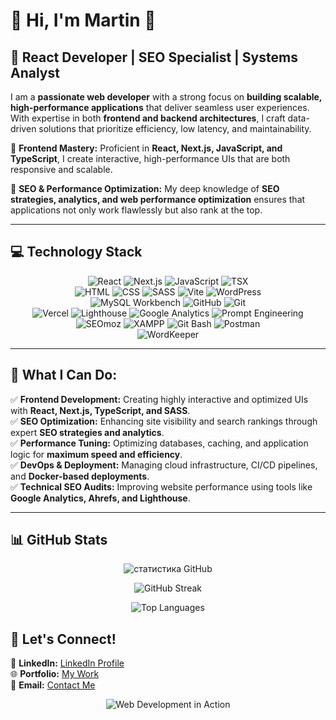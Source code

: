 # 🌟 Hi, I'm Martin 🌟

## 🚀 React Developer | SEO Specialist | Systems Analyst

I am a **passionate web developer** with a strong focus on **building scalable, high-performance applications** that deliver seamless user experiences. With expertise in both **frontend and backend architectures**, I craft data-driven solutions that prioritize efficiency, low latency, and maintainability.

🔹 **Frontend Mastery:** Proficient in **React, Next.js, JavaScript, and TypeScript**, I create interactive, high-performance UIs that are both responsive and scalable.

🔹 **SEO & Performance Optimization:** My deep knowledge of **SEO strategies, analytics, and web performance optimization** ensures that applications not only work flawlessly but also rank at the top.

---

## 💻 **Technology Stack**

<div align="center">

  ![React](https://img.shields.io/badge/-React-61DAFB?logo=react&logoColor=white&style=for-the-badge)
  ![Next.js](https://img.shields.io/badge/-Next.js-000000?logo=next.js&logoColor=white&style=for-the-badge)
  ![JavaScript](https://img.shields.io/badge/-JavaScript-F7DF1E?logo=javascript&logoColor=black&style=for-the-badge)
  ![TSX](https://img.shields.io/badge/-TSX-007ACC?logo=react&logoColor=white&style=for-the-badge)
  <br />
  ![HTML](https://img.shields.io/badge/-HTML-E34F26?logo=html5&logoColor=white&style=for-the-badge)
  ![CSS](https://img.shields.io/badge/-CSS-1572B6?logo=css3&logoColor=white&style=for-the-badge)
  ![SASS](https://img.shields.io/badge/-SASS-CC6699?logo=sass&logoColor=white&style=for-the-badge)
  ![Vite](https://img.shields.io/badge/-Vite-646CFF?logo=vite&logoColor=white&style=for-the-badge)
  ![WordPress](https://img.shields.io/badge/-WordPress-21759B?logo=wordpress&logoColor=white&style=for-the-badge)
  <br />
  ![MySQL Workbench](https://img.shields.io/badge/-MySQL%20Workbench-4479A1?logo=mysql&logoColor=white&style=for-the-badge)
  ![GitHub](https://img.shields.io/badge/-GitHub-181717?logo=github&logoColor=white&style=for-the-badge)
  ![Git](https://img.shields.io/badge/-Git-F05032?logo=git&logoColor=white&style=for-the-badge)
  <br />
  ![Vercel](https://img.shields.io/badge/-Vercel-000000?logo=vercel&logoColor=white&style=for-the-badge)
  ![Lighthouse](https://img.shields.io/badge/-Lighthouse-F44B21?logo=lighthouse&logoColor=white&style=for-the-badge)
  ![Google Analytics](https://img.shields.io/badge/-Google%20Analytics-FF6F00?logo=google-analytics&logoColor=white&style=for-the-badge)
  ![Prompt Engineering](https://img.shields.io/badge/-AI%20Prompt%20Engineering-2C9C5E?logo=openai&logoColor=white&style=for-the-badge)
  ![SEOmoz](https://img.shields.io/badge/-SEOmoz-2B83F6?logo=moz&logoColor=white&style=for-the-badge)
  ![XAMPP](https://img.shields.io/badge/-XAMPP-FB7A24?logo=xampp&logoColor=white&style=for-the-badge)
  ![Git Bash](https://img.shields.io/badge/-Git%20Bash-F05032?logo=git&logoColor=white&style=for-the-badge)
  ![Postman](https://img.shields.io/badge/-Postman-FF6C37?logo=postman&logoColor=white&style=for-the-badge)
  <br />
  ![WordKeeper](https://img.shields.io/badge/-WordKeeper-009688?logo=readme&logoColor=white&style=for-the-badge)

</div>

---

## 🌟 **What I Can Do:**
✅ **Frontend Development:** Creating highly interactive and optimized UIs with **React, Next.js, TypeScript, and SASS**.  
✅ **SEO Optimization:** Enhancing site visibility and search rankings through expert **SEO strategies and analytics**.  
✅ **Performance Tuning:** Optimizing databases, caching, and application logic for **maximum speed and efficiency**.  
✅ **DevOps & Deployment:** Managing cloud infrastructure, CI/CD pipelines, and **Docker-based deployments**.  
✅ **Technical SEO Audits:** Improving website performance using tools like **Google Analytics, Ahrefs, and Lighthouse**.  

---
## 📊 GitHub Stats

<p align="center">
  <img src="https://github-readme-stats.vercel.app/api?username=Martin13025&show_icons=true&theme=github_dark&locale=en" alt="статистика GitHub" />
</p>

<p align="center">
  <img src="https://streak-stats.demolab.com?user=Martin13025&theme=github-dark" alt="GitHub Streak" />
</p>

<p align="center">
  <img src="https://github-readme-stats.vercel.app/api/top-langs/?username=Martin13025&layout=compact&theme=github_dark" alt="Top Languages" />
</p>

## 🔗 **Let's Connect!**
📌 **LinkedIn:** [LinkedIn Profile](https://www.linkedin.com/in/martin-daniels-a6b2b7269)  
🌐 **Portfolio:** [My Work](https://vercel.com/martin13025s-projects/bank-application)  
📩 **Email:** [Contact Me](mailto:danpain800@gmail.com)  

<p align="center">
  <img src="https://media1.giphy.com/media/78XCFBGOlS6keY1Bil/giphy.gif?cid=6c09b952tbdf6t0wp4omle3fs2dpcjy4bp7edpvoog5ep4z6&ep=v1_gifs_search&rid=giphy.gif&ct=g" alt="Web Development in Action">  
</p>

